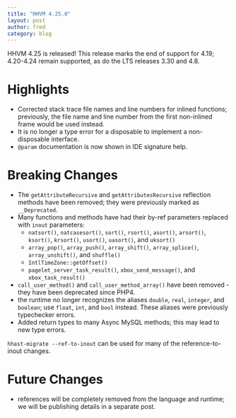 ```yaml
---
title: "HHVM 4.25.0"
layout: post
author: fred
category: blog
---
```


HHVM 4.25 is released! This release marks the end of support for 4.19;
4.20-4.24 remain supported, as do the LTS releases 3.30 and 4.8.

# Highlights

- Corrected stack trace file names and line numbers for inlined functions;
  previously, the file name and line number from the first non-inlined frame
   would be used instead.
- It is no longer a type error for a disposable to implement a non-disposable
  interface.
- `@param` documentation is now shown in IDE signature help.

# Breaking Changes

- The `getAttributeRecursive` and `getAttributesRecursive` reflection methods
  have been removed; they were previously marked as `__Deprecated`.
- Many functions and methods have had their by-ref parameters replaced
  with `inout` parameters:
  - `natsort()`, `natcasesort()`, `sort()`, `rsort()`, `asort()`, `arsort()`,
    `ksort()`, `krsort()`, `usort()`, `uasort()`, and `uksort()`
  - `array_pop()`, `array_push()`, `array_shift()`, `array_splice()`,
    `array_unshift()`, and `shuffle()`
  - `IntlTimeZone::getOffset()`
  - `pagelet_server_task_result()`, `xbox_send_message()`, and
    `xbox_task_result()`
- `call_user_method()` and `call_user_method_array()` have been removed - they
  have been deprecated since PHP4.
- the runtime no longer recognizes the aliases `double`, `real`, `integer`, and
  `boolean`; use `float`, `int`, and `bool` instead. These aliases were
  previously typechecker errors.
- Added return types to many Async MySQL methods; this may lead to new type
  errors.

`hhast-migrate --ref-to-inout` can be used for many of the reference-to-inout
changes.

# Future Changes

- references will be completely removed from the language and runtime; we will
  be publishing details in a separate post.
